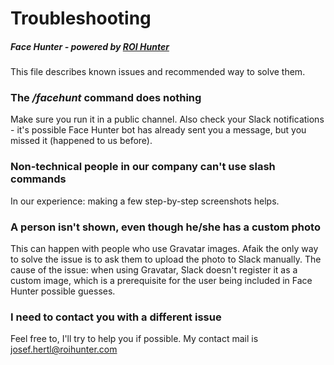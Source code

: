 <h1>Troubleshooting</h1>
<h5>Face Hunter - powered by <a href="https://www.roihunter.com/join-us">ROI Hunter</a></h5>
This file describes known issues and recommended way to solve them.

<h3>The <i>/facehunt</i> command does nothing</h3>
Make sure you run it in a public channel. Also check your Slack notifications - it's possible Face Hunter bot has already sent you a message, but you missed it (happened to us before).

<h3>Non-technical people in our company can't use slash commands</h3>
In our experience: making a few step-by-step screenshots helps.

<h3>A person isn't shown, even though he/she has a custom photo</h3>
This can happen with people who use Gravatar images. Afaik the only way to solve the issue is to ask them to upload the photo to Slack manually. The cause of the issue: when using Gravatar, Slack doesn't register it as a custom image, which is a prerequisite for the user being included in Face Hunter possible guesses.

<h3>I need to contact you with a different issue</h3>
Feel free to, I'll try to help you if possible. My contact mail is <a href="mailto:josef.hertl@roihunter.com">josef.hertl@roihunter.com</a>